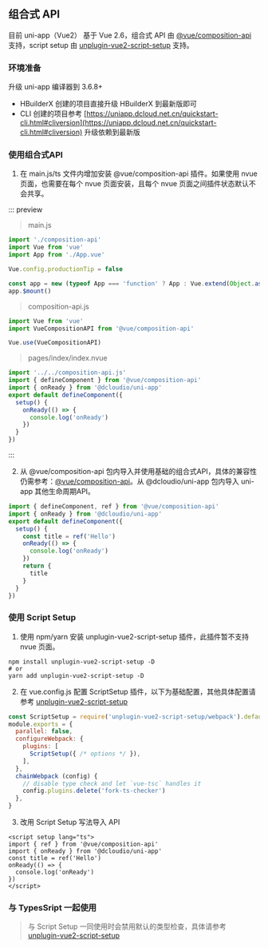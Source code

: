 ## 组合式 API

目前 uni-app（Vue2） 基于 Vue 2.6，组合式 API 由 [@vue/composition-api](https://github.com/vuejs/composition-api) 支持，script setup 由 [
unplugin-vue2-script-setup](https://github.com/antfu/unplugin-vue2-script-setup) 支持。

### 环境准备

升级 uni-app 编译器到 3.6.8+

  * HBuilderX 创建的项目直接升级 HBuilderX 到最新版即可
  * CLI 创建的项目参考 [https://uniapp.dcloud.net.cn/quickstart-cli.html#cliversion](https://uniapp.dcloud.net.cn/quickstart-cli.html#cliversion) 升级依赖到最新版
  
### 使用组合式API

  1. 在 main.js/ts 文件内增加安装 @vue/composition-api 插件。如果使用 nvue 页面，也需要在每个 nvue 页面安装，且每个 nvue 页面之间插件状态默认不会共享。
  
  ::: preview
  
  > main.js
  
  ```js
  import './composition-api'
  import Vue from 'vue'
  import App from './App.vue'

  Vue.config.productionTip = false

  const app = new (typeof App === 'function' ? App : Vue.extend(Object.assign({ mpType: 'app' }, App)))
  app.$mount()
  ```
  
  > composition-api.js
  
  ```js
  import Vue from 'vue'
  import VueCompositionAPI from '@vue/composition-api'

  Vue.use(VueCompositionAPI)
  ```
  
  > pages/index/index.nvue
  
  ```js
  import '../../composition-api.js'
  import { defineComponent } from '@vue/composition-api'
  import { onReady } from '@dcloudio/uni-app'
  export default defineComponent({
    setup() {
      onReady(() => {
        console.log('onReady')
      })
    }
  })
  ```
  
  :::

  2. 从 @vue/composition-api 包内导入并使用基础的组合式API，具体的兼容性仍需参考：[@vue/composition-api](https://github.com/vuejs/composition-api#browser-compatibility)。从 @dcloudio/uni-app 包内导入 uni-app 其他生命周期API。

  ```js
  import { defineComponent, ref } from '@vue/composition-api'
  import { onReady } from '@dcloudio/uni-app'
  export default defineComponent({
    setup() {
      const title = ref('Hello')
      onReady(() => {
        console.log('onReady')
      })
      return {
        title
      }
    }
  })
  ```

### 使用 Script Setup

  1. 使用 npm/yarn 安装 unplugin-vue2-script-setup 插件，此插件暂不支持 nvue 页面。
  
  ```shell
  npm install unplugin-vue2-script-setup -D
  # or
  yarn add unplugin-vue2-script-setup -D
  ```
  
  2. 在 vue.config.js 配置 ScriptSetup 插件，以下为基础配置，其他具体配置请参考 [unplugin-vue2-script-setup](https://github.com/antfu/unplugin-vue2-script-setup)
  
  ```js
  const ScriptSetup = require('unplugin-vue2-script-setup/webpack').default
  module.exports = {
    parallel: false,
    configureWebpack: {
      plugins: [
        ScriptSetup({ /* options */ }),
      ],
    },
    chainWebpack (config) {
      // disable type check and let `vue-tsc` handles it
      config.plugins.delete('fork-ts-checker')
    },
  }
  ```
  
  3. 改用 Script Setup 写法导入 API
  
  ```vue
  <script setup lang="ts">
  import { ref } from '@vue/composition-api'
  import { onReady } from '@dcloudio/uni-app'
  const title = ref('Hello')
  onReady(() => {
    console.log('onReady')
  })
  </script>
  ```
  
### 与 TypesSript 一起使用

> 与 Script Setup 一同使用时会禁用默认的类型检查，具体请参考 [unplugin-vue2-script-setup](https://github.com/antfu/unplugin-vue2-script-setup)
